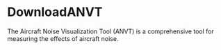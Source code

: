 # DownloadANVT
The Aircraft Noise Visualization Tool (ANVT) is a comprehensive tool for measuring the effects of aircraft noise. 
